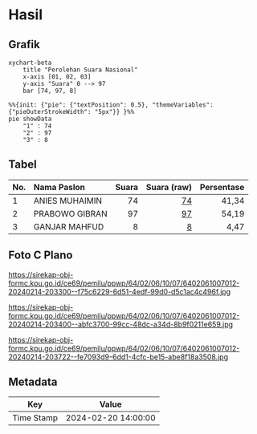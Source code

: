 # Hasil

## Grafik

```mermaid
xychart-beta
    title "Perolehan Suara Nasional"
    x-axis [01, 02, 03]
    y-axis "Suara" 0 --> 97
    bar [74, 97, 8]
```

```mermaid
%%{init: {"pie": {"textPosition": 0.5}, "themeVariables": {"pieOuterStrokeWidth": "5px"}} }%%
pie showData
    "1" : 74
    "2" : 97
    "3" : 8
```

## Tabel

| No. | Nama Paslon    | Suara | Suara (raw) | Persentase |
|:--- |:-------------- | -----:| -----------:| ----------:|
| 1   | ANIES MUHAIMIN | 74    | [74][p-1]   | 41,34      |
| 2   | PRABOWO GIBRAN | 97    | [97][p-2]   | 54,19      |
| 3   | GANJAR MAHFUD  | 8     | [8][p-3]    | 4,47       |


[p-1]: https://github.com/gigit-pemilu/pemilu-2024/blob/main/pilpres/hitung-suara/sub/64-kalimantan-timur/sub/02-kutai-kartanegara/sub/06-tenggarong/sub/1007-sukarame/sub/012-tps/sub/paslon-1.txt
[p-2]: https://github.com/gigit-pemilu/pemilu-2024/blob/main/pilpres/hitung-suara/sub/64-kalimantan-timur/sub/02-kutai-kartanegara/sub/06-tenggarong/sub/1007-sukarame/sub/012-tps/sub/paslon-2.txt
[p-3]: https://github.com/gigit-pemilu/pemilu-2024/blob/main/pilpres/hitung-suara/sub/64-kalimantan-timur/sub/02-kutai-kartanegara/sub/06-tenggarong/sub/1007-sukarame/sub/012-tps/sub/paslon-3.txt

## Foto C Plano

https://sirekap-obj-formc.kpu.go.id/ce69/pemilu/ppwp/64/02/06/10/07/6402061007012-20240214-203300--f75c6229-6d51-4edf-99d0-d5c1ac4c496f.jpg

https://sirekap-obj-formc.kpu.go.id/ce69/pemilu/ppwp/64/02/06/10/07/6402061007012-20240214-203400--abfc3700-99cc-48dc-a34d-8b9f0211e659.jpg

https://sirekap-obj-formc.kpu.go.id/ce69/pemilu/ppwp/64/02/06/10/07/6402061007012-20240214-203722--fe7093d9-6dd1-4cfc-be15-abe8f18a3508.jpg


## Metadata

| Key        | Value               |
| ---------- | ------------------- |
| Time Stamp | 2024-02-20 14:00:00 |



